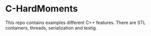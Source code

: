 # C-HardMoments
This repo contains examples different C++ features. There are STL containers, threads, serialization and testig.
